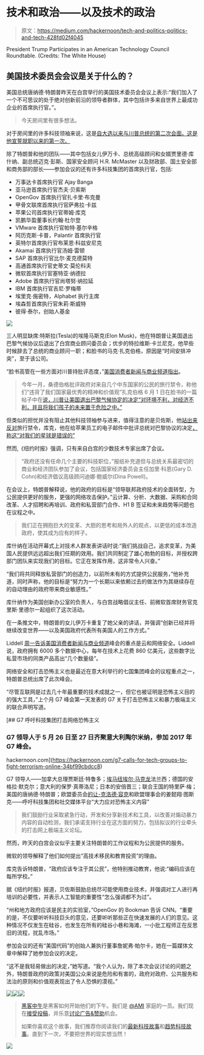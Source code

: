 # 技术和政治——以及技术的政治

> 原文：<https://medium.com/hackernoon/tech-and-politics-politics-and-tech-428fd02f4045>

President Trump Participates in an American Technology Council Roundtable. (Credits: The White House)

## 美国技术委员会会议是关于什么的？

美国总统唐纳德·特朗普昨天在白宫举行的美国技术委员会会议上表示:“我们加入了一个不可思议的处于绝对创新前沿的领导者群体，其中包括许多来自世界上最成功企业的首席执行官。”。

> 今天房间里有很多想法。

对于房间里的许多科技领袖来说，这是[自大选以来与川普总统的第二次会面。这是他宣誓就职以来的第一次。](https://hackernoon.com/whos-going-to-trump-s-tech-roundtable-911d4f05fe5d)

除了特朗普和他的团队——其中包括女儿伊万卡、总统高级顾问和女婿贾里德·库什纳、副总统迈克·彭斯、国家安全顾问 H.R. McMaster 以及财政部、国土安全部和商务部的部长——参加会议的还有许多科技集团的首席执行官，包括:

*   万事达卡首席执行官 Ajay Banga
*   亚马逊首席执行官杰夫·贝索斯
*   OpenGov 首席执行官扎卡里·布克曼
*   甲骨文联席首席执行官萨弗拉·卡兹
*   苹果公司首席执行官蒂姆·库克
*   凯鹏华盈董事长约翰·杜尔登
*   VMware 首席执行官帕特·基尔辛格
*   阿历克斯·卡普，Palantir 首席执行官
*   英特尔首席执行官布莱恩·科兹安尼克
*   Akamai 首席执行官汤姆·雷顿
*   SAP 首席执行官比尔·麦克德莫特
*   高通首席执行官史蒂文·莫伦科夫
*   微软首席执行官塞特亚·纳德拉
*   Adobe 首席执行官尚塔努·纳拉延
*   IBM 首席执行官吉尼·罗梅蒂
*   埃里克·施密特，Alphabet 执行主席
*   埃森哲首席执行官朱莉·斯威特
*   彼得·泰尔，创始人基金

![](img/ccc3dc3b56fc2e6f1fcc8473c4d9e47e.png)

三人明显缺席:特斯拉(Tesla)的埃隆马斯克(Elon Musk)，他在特朗普让美国退出巴黎气候协议后退出了白宫商业顾问委员会；优步的特拉维斯·卡兰尼克，他早些时候辞去了总统的商业顾问一职；和脸书的马克·扎克伯格，原因是“时间安排冲突”，至于该公司。

“脸书高管在一些方面对川普持批评态度，”[美国消费者新闻与商业频道指出](http://www.cnbc.com/2017/06/19/facebook-avoids-kushner-tech-meeting.html)。

> 今年一月，桑德伯格批评政府对来自几个中东国家的公民的旅行禁令，称他们“违背了我们国家最优秀的精神和价值观”扎克伯格 6 月 1 日在脸书的一篇帖子中在[说，川普让美国退出巴黎气候协定的决定“对环境不利，对经济不利，并且将我们孩子的未来置于危险之中。”](https://www.facebook.com/zuck/posts/10103765754210171)

但类似的担忧并没有阻止其他科技领袖参与进来，值得注意的是贝佐斯，他[站出来反对](http://www.cnbc.com/2017/01/30/amazon-weighing-other-legal-options-in-opposition-to-trumps-immigration-order-ceo-bezos-says.html)旅行禁令，库克，他在给苹果员工的电子邮件中批评总统对巴黎协议的决定[，称这“对我们的星球是错误的”](http://www.cnbc.com/2017/06/01/apple-ceo-tim-cook-slams-donald-trumps-decision-to-withdraw-from-climate-deal.html)

然而,《纽约时报》强调，只有来自白宫的少数技术专家出席了会议。

> “政府还没有任命几个主要的科技职位，”报纸补充道但与总统关系最密切的商业和经济团队参加了会议，包括国家经济委员会主任加里·科恩(Gary D. Cohn)和经济倡议高级顾问迪娜·鲍威尔(Dina Powell)。

在会议上，特朗普解释说，他的政府的目标是“领导联邦政府技术的全面转型，为公民提供更好的服务，更强的网络攻击保护。”云计算、分析、大数据、采购和合同改革、人才招聘和再培训、政府和私营部门合作、H1 B 签证和未来趋势等问题也在议程之中。

> 我们正在拥抱巨大的变革、大胆的思考和局外人的观点，以更低的成本改造政府，使其成为应有的样子。

库什纳在活动开幕式上对技术人群发表讲话时说:“我们挑战自己，追求变革，为美国人民提供远远超出我们任期的效用。我们共同制定了雄心勃勃的目标，并授权跨部门团队来实现我们的目标。它正在发挥作用，这非常令人兴奋。”

“我们将共同释放私营部门的创造力，以前所未有的方式提供公民服务，”他补充道，同时声称，他的目标是“努力为一个长期以来依赖过去的做法作为其继续存在的自动理由的政府带来商业敏感性。”

库什纳作为美国创新办公室的负责人，与白宫战略倡议主任、前微软首席财务官克里斯·里德尔一起组织了这次活动。

在一条推文中，特朗普的女儿伊万卡重复了她父亲的讲话，并强调“创新已经并将继续改变世界——以及美国政府代表所有美国人的工作方式。”

Liddell [周一告诉美国消费者新闻与商业频道](http://www.cnbc.com/2017/06/19/jared-kushner-speaks-at-technology-summit-in-washington-dc.html)峰会的重点是云和网络安全。Liddell 说，政府拥有 6000 多个数据中心，每年在技术上花费 860 亿美元，这些数字比私营市场的同类产品高出“几个数量级”。

网络安全和打击恐怖主义也是最近在意大利举行的七国集团峰会的议程重点之一，特朗普总统出席了此次峰会。

“尽管互联网是过去几十年最重要的技术成就之一，但它也被证明是恐怖主义目的的强大工具，”上个月 G7 峰会第一天发表的 G7 关于打击恐怖主义和暴力极端主义的联合声明写道。

[](https://hackernoon.com/g7-calls-for-tech-groups-to-fight-terrorism-online-34bf99cbdcc8) [## G7 呼吁科技集团打击网络恐怖主义

### G7 领导人于 5 月 26 日至 27 日齐聚意大利陶尔米纳，参加 2017 年 G7 峰会。

hackernoon.com](https://hackernoon.com/g7-calls-for-tech-groups-to-fight-terrorism-online-34bf99cbdcc8) 

G7 领导人——加拿大总理贾斯廷·特鲁多；[埃马纽埃尔·马克龙](https://medium.com/u/bb9cecbbf08d?source=post_page-----428fd02f4045--------------------------------)法兰西；德国的安格拉·默克尔；意大利的保罗·真蒂洛尼；日本的安倍晋三；联合王国的特里萨·梅；美国的唐纳德·特朗普；欧盟委员会[的让-克洛德·容克](https://medium.com/u/960f4c0ad987?source=post_page-----428fd02f4045--------------------------------)和欧盟理事会的姜懿翔·图斯克——呼吁科技集团和社交媒体平台“大力应对恐怖主义内容”

> 我们鼓励行业采取紧急行动，开发和分享新技术和工具，以改善对煽动暴力内容的自动检测，我们承诺支持行业在这方面的努力，包括拟议的行业牵头的打击网上极端主义论坛。

然而，昨天的白宫会议似乎主要关注特朗普的工作议程和为公民提供的服务。

微软的领导解释了他们如何提出“高技术移民和教育投资”的理由。

库克告诉特朗普，“政府应该专注于其公民”，他特别推动教育，他说:“编码应该在每所学校。”

据《纽约时报》报道，贝佐斯鼓励总统尽可能使用商业技术，并强调对工人进行再培训的必要性，并表示人工智能的重要性“怎么强调都不为过”。

“州和地方政府应该是民主的实验室，”OpenGov 的 Bookman 告诉 CNN。“重要的是，不仅要听听科技巨头的意见，还要听听那些正在快速发展的人们的意见。这种情况不仅发生在硅谷，也发生在所有的硅谷小巷和海滩，一小批工程师正在反思旧的流程，扰乱市场。”

参加会议的还有“美国代码”的创始人兼执行董事詹妮弗·帕尔卡，她在一篇媒体文章中解释了她参加会议的决定。

“这不是我轻易做出的决定，”她写道。“我个人认为，除了本次会议讨论的问题之外，特朗普政府的政策对美国公众来说是危险和有害的，政府对政府、公共服务和法治的原则和价值观表现出了令人恐惧的漠视。”

[![](img/50ef4044ecd4e250b5d50f368b775d38.png)](http://bit.ly/HackernoonFB)[![](img/979d9a46439d5aebbdcdca574e21dc81.png)](https://goo.gl/k7XYbx)[![](img/2930ba6bd2c12218fdbbf7e02c8746ff.png)](https://goo.gl/4ofytp)

> [黑客中午](http://bit.ly/Hackernoon)是黑客如何开始他们的下午。我们是 [@AMI](http://bit.ly/atAMIatAMI) 家庭的一员。我们现在[接受投稿](http://bit.ly/hackernoonsubmission)，并乐意[讨论广告&赞助](mailto:partners@amipublications.com)机会。
> 
> 如果你喜欢这个故事，我们推荐你阅读我们的[最新科技故事](http://bit.ly/hackernoonlatestt)和[趋势科技故事](https://hackernoon.com/trending)。直到下一次，不要把世界的现实想当然！

![](img/be0ca55ba73a573dce11effb2ee80d56.png)